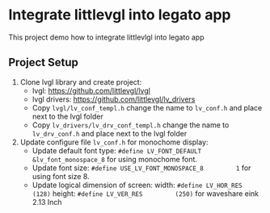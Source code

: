 # Integrate littlevgl into legato app
This project demo how to integrate littlevlgl into legato app

## Project Setup
1. Clone lvgl library and create project:
    * lvgl: https://github.com/littlevgl/lvgl
    * lvgl drivers: https://github.com/littlevgl/lv_drivers
    * Copy `lvgl/lv_conf_templ.h` change the name to `lv_conf.h` and place next to the lvgl folder  
    * Copy `lv_drivers/lv_drv_conf_templ.h` change the name to `lv_drv_conf.h` and place next to the lvgl folder   
2. Update configure file `lv_conf.h` for monochome display:
   * Update default font type: `#define LV_FONT_DEFAULT        &lv_font_monospace_8` for using monochome font.
   * Update font size: `#define USE_LV_FONT_MONOSPACE_8         1` for using font size 8.
   * Update logical dimension of screen: 
        width: `#define LV_HOR_RES          (128)`
        height: `#define LV_VER_RES         (250)` for waveshare eink 2.13 Inch
     
